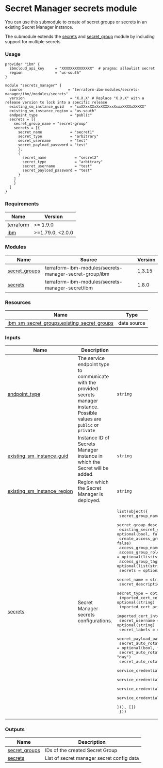 # Secret Manager secrets module

You can use this submodule to create of secret groups or secrets in an existing Secret Manager instance.

The submodule extends the [secrets](https://github.com/terraform-ibm-modules/terraform-ibm-secrets-manager-secret) and [secret_group](https://github.com/terraform-ibm-modules/terraform-ibm-secrets-manager-secret-group) module by including support for multiple secrets.

### Usage

```hcl
provider "ibm" {
  ibmcloud_api_key     = "XXXXXXXXXXXXXX"  # pragma: allowlist secret
  region               = "us-south"
}

module "secrets_manager" {
  source                     = "terraform-ibm-modules/secrets-manager/ibm//modules/secrets"
  version                     = "X.X.X" # Replace "X.X.X" with a release version to lock into a specific release
  existing_sm_instance_guid   = "xxXXxxXXxXxXXXXxxXxxxXXXXxXXXXX"
  existing_sm_instance_region = "us-south"
  endpoint_type               = "public"
  secrets = [{
    secret_group_name = "secret-group"
    secrets = [{
      secret_name             = "secret1"
      secret_type             = "arbitrary"
      secret_username         = "test"
      secret_payload_password = "test"
      },
      {
        secret_name             = "secret2"
        secret_type             = "arbitrary"
        secret_username         = "test"
        secret_payload_password = "test"
      }
    ]
    }
  ]
}
```

<!-- BEGINNING OF PRE-COMMIT-TERRAFORM DOCS HOOK -->
### Requirements

| Name | Version |
|------|---------|
| <a name="requirement_terraform"></a> [terraform](#requirement\_terraform) | >= 1.9.0 |
| <a name="requirement_ibm"></a> [ibm](#requirement\_ibm) | >=1.79.0, <2.0.0 |

### Modules

| Name | Source | Version |
|------|--------|---------|
| <a name="module_secret_groups"></a> [secret\_groups](#module\_secret\_groups) | terraform-ibm-modules/secrets-manager-secret-group/ibm | 1.3.15 |
| <a name="module_secrets"></a> [secrets](#module\_secrets) | terraform-ibm-modules/secrets-manager-secret/ibm | 1.8.0 |

### Resources

| Name | Type |
|------|------|
| [ibm_sm_secret_groups.existing_secret_groups](https://registry.terraform.io/providers/IBM-Cloud/ibm/latest/docs/data-sources/sm_secret_groups) | data source |

### Inputs

| Name | Description | Type | Default | Required |
|------|-------------|------|---------|:--------:|
| <a name="input_endpoint_type"></a> [endpoint\_type](#input\_endpoint\_type) | The service endpoint type to communicate with the provided secrets manager instance. Possible values are `public` or `private` | `string` | `"public"` | no |
| <a name="input_existing_sm_instance_guid"></a> [existing\_sm\_instance\_guid](#input\_existing\_sm\_instance\_guid) | Instance ID of Secrets Manager instance in which the Secret will be added. | `string` | n/a | yes |
| <a name="input_existing_sm_instance_region"></a> [existing\_sm\_instance\_region](#input\_existing\_sm\_instance\_region) | Region which the Secret Manager is deployed. | `string` | n/a | yes |
| <a name="input_secrets"></a> [secrets](#input\_secrets) | Secret Manager secrets configurations. | <pre>list(object({<br/>    secret_group_name        = string<br/>    secret_group_description = optional(string)<br/>    existing_secret_group    = optional(bool, false)<br/>    create_access_group      = optional(bool, false)<br/>    access_group_name        = optional(string)<br/>    access_group_roles       = optional(list(string))<br/>    access_group_tags        = optional(list(string))<br/>    secrets = optional(list(object({<br/>      secret_name                                 = string<br/>      secret_description                          = optional(string)<br/>      secret_type                                 = optional(string)<br/>      imported_cert_certificate                   = optional(string)<br/>      imported_cert_private_key                   = optional(string)<br/>      imported_cert_intermediate                  = optional(string)<br/>      secret_username                             = optional(string)<br/>      secret_labels                               = optional(list(string), [])<br/>      secret_payload_password                     = optional(string, "")<br/>      secret_auto_rotation                        = optional(bool, true)<br/>      secret_auto_rotation_unit                   = optional(string, "day")<br/>      secret_auto_rotation_interval               = optional(number, 89)<br/>      service_credentials_ttl                     = optional(string, "7776000") # 90 days<br/>      service_credentials_source_service_crn      = optional(string)<br/>      service_credentials_source_service_role_crn = optional(string)<br/>      service_credentials_source_service_hmac     = optional(bool, false)<br/>    })), [])<br/>  }))</pre> | `[]` | no |

### Outputs

| Name | Description |
|------|-------------|
| <a name="output_secret_groups"></a> [secret\_groups](#output\_secret\_groups) | IDs of the created Secret Group |
| <a name="output_secrets"></a> [secrets](#output\_secrets) | List of secret manager secret config data |
<!-- END OF PRE-COMMIT-TERRAFORM DOCS HOOK -->
